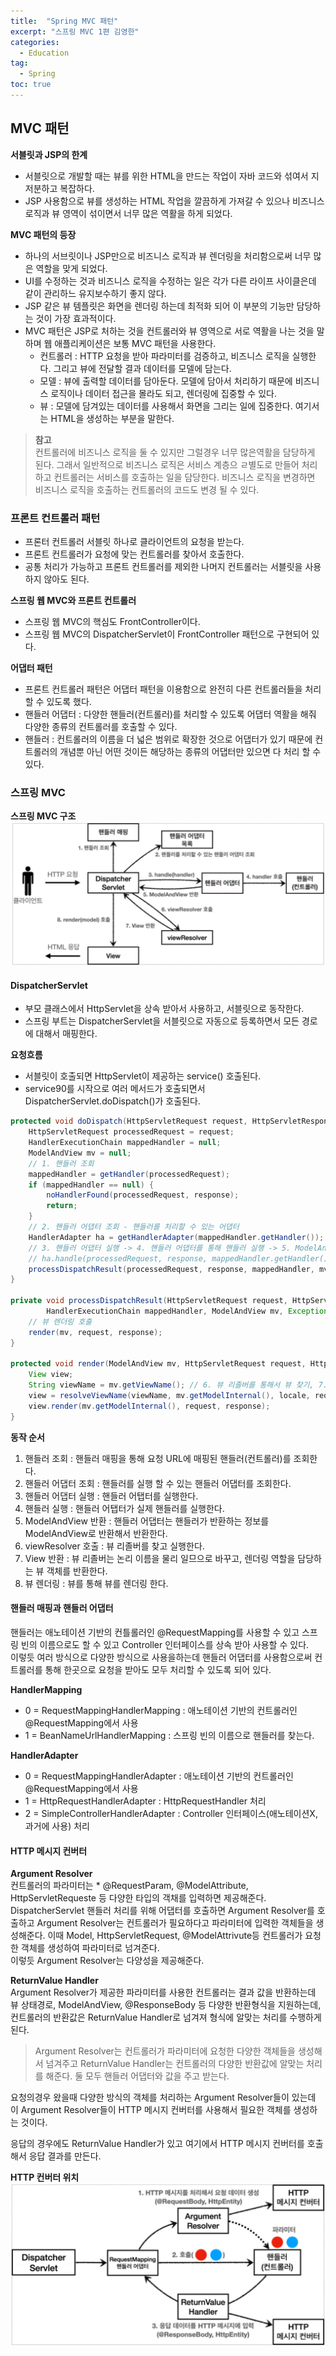 ```yaml
---
title:  "Spring MVC 패턴"
excerpt: "스프링 MVC 1편 김영한"
categories:
  - Education
tag:
  - Spring
toc: true
---
```


## MVC 패턴

**서블릿과 JSP의 한계**
- 서블릿으로 개발할 때는 뷰를 위한 HTML을 만드는 작업이 자바 코드와 섞여서 지저분하고 복잡하다.
- JSP 사용함으로 뷰를 생성하는 HTML 작업을 깔끔하게 가져갈 수 있으나 비즈니스 로직과 뷰 영역이 섞이면서 너무 많은 역활을 하게 되었다.

**MVC 패턴의 등장**
- 하나의 서브릿이나 JSP만으로 비즈니스 로직과 뷰 렌더링을 처리함으로써 너무 많은 역할을 맞게 되었다.
- UI를 수정하는 것과 비즈니스 로직을 수정하는 일은 각가 다른 라이프 사이클은데 같이 관리하느 유지보수하기 좋지 않다.
- JSP 같은 뷰 템플릿은 화면을 렌더링 하는데 최적화 되어 이 부분의 기능만 담당하는 것이 가장 효과적이다.
- MVC 패턴은 JSP로 처하는 것을  컨트롤러와 뷰 영역으로 서로 역활을 나는 것을 말하며 웹 애플리케이션은 보통 MVC 패턴을 사용한다.
  * 컨트롤러 : HTTP 요청을 받아 파라미터를 검증하고, 비즈니스 로직을 실행한다. 그리고 뷰에 전달할 결과 데이터를 모델에 담는다.
  * 모델 : 뷰에 출력할 데이터를 담아둔다. 모델에 담아서 처리하기 때문에 비즈니스 로직이나 데이터 접근을 몰라도 되고, 렌더링에 집중할 수 있다.
  * 뷰 : 모델에 담겨있는 데이터를 사용해서 화면을 그리는 일에 집중한다. 여기서는 HTML을 생성하는 부분을 말한다.


>__참고__  
>컨트롤러에 비즈니스 로직을 둘 수 있지만 그럴경우 너무 많은역활을 담당하게 된다. 
>그래서 일반적으로 비즈니스 로직은 서비스 계층으 ㄹ별도로 만들어 처리하고 컨트롤러는 서비스를 호출하는 일을 담당한다. 
>비즈니스 로직을 변경하면 비즈니스 로직을 호출하는 컨트롤러의 코드도 변경 될 수 있다.


### 프론트 컨트롤러 패턴
- 프론터 컨트롤러 서블릿 하나로 클라이언트의 요청을 받는다.
- 프론트 컨트롤러가 요청에 맞는 컨트롤러를 찾아서 호출한다.
- 공통 처리가 가능하고 프론트 컨트롤러를 제외한 나머지 컨트롤러는 서블릿을 사용하지 않아도 된다.

**스프링 웹 MVC와 프론트 컨트롤러**
- 스프링 웹 MVC의 핵심도 FrontController이다.
- 스프링 웹 MVC의 DispatcherServlet이 FrontController 패턴으로 구현되어 있다.

**어댑터 패턴**
- 프론트 컨트롤러 패턴은 어댑터 패턴을 이용함으로 완전히 다른 컨트롤러들을 처리할 수 있도록 했다.
- 핸들러 어댑터 : 다양한 핸들러(컨트롤러)를 처리할 수 있도록 어댑터 역활을 해줘 다양한 종류의 컨트롤러를 호출할 수 있다.
- 핸들러 : 컨트롤러의 이름을 더 넓은 범위로 확장한 것으로 어댑터가 있기 때문에 컨트롤러의 개념뿐 아닌 어떤 것이든 해당하는 종류의 어댑터만 있으면 다 처리 할 수 있다.


### 스프링 MVC

**스프링 MVC 구조**
![SpringMVC](/assets/images/SpringMVC.GIF)


#### DispatcherServlet
- 부모 클래스에서 HttpServlet을 상속 받아서 사용하고, 서블릿으로 동작한다.
- 스프링 부트는 DispatcherServlet을 서블릿으로 자동으로 등록하면서 모든 경로에 대해서 매핑한다.

**요청흐름**
- 서블릿이 호출되면 HttpServlet이 제공하는 service() 호출된다.
- service90를 시작으로 여러 메서드가 호출되면서 DispatcherServlet.doDispatch()가 호출된다.

``` java
protected void doDispatch(HttpServletRequest request, HttpServletResponse response) throws Exception {
	HttpServletRequest processedRequest = request;
	HandlerExecutionChain mappedHandler = null;
	ModelAndView mv = null;
	// 1. 핸들러 조회
	mappedHandler = getHandler(processedRequest);
	if (mappedHandler == null) {
		noHandlerFound(processedRequest, response);
		return;
	}
	// 2. 핸들러 어댑터 조회 - 핸들러를 처리할 수 있는 어댑터
	HandlerAdapter ha = getHandlerAdapter(mappedHandler.getHandler());
	// 3. 핸들러 어댑터 실행 -> 4. 핸들러 어댑터를 통해 핸들러 실행 -> 5. ModelAndView 반환 mv =
	// ha.handle(processedRequest, response, mappedHandler.getHandler());
	processDispatchResult(processedRequest, response, mappedHandler, mv, dispatchException);
}

private void processDispatchResult(HttpServletRequest request, HttpServletResponse response,
		HandlerExecutionChain mappedHandler, ModelAndView mv, Exception exception) throws Exception {
	// 뷰 렌더링 호출
	render(mv, request, response);
}

protected void render(ModelAndView mv, HttpServletRequest request, HttpServletResponse response) throws Exception {
	View view;
	String viewName = mv.getViewName(); // 6. 뷰 리졸버를 통해서 뷰 찾기, 7. View 반환
	view = resolveViewName(viewName, mv.getModelInternal(), locale, request); // 8. 뷰 렌더링
	view.render(mv.getModelInternal(), request, response);
}
```

**동작 순서**
1. 핸들러 조회 : 핸들러 매핑을 통해 요청 URL에 매핑된 핸들러(컨트롤러)를 조회한다.
1. 핸들러 어댑터 조회 : 핸들러를 실행 할 수 있는 핸들러 어댑터를 조회한다.
1. 핸들러 어댑터 실행 : 핸들러 어탭터를 실행한다.
1. 핸들러 실행 : 핸들러 어탭터가 실제 핸들러를 실행한다.
1. ModelAndView 반환 : 핸들러 어댑터는 핸들러가 반환하는 정보를 ModelAndView로 반환해서 반환한다.
1. viewResolver 호출 : 뷰 리졸버를 찾고 실행한다.
1. View 반환 : 뷰 리졸버는 논리 이름을 물리 일므으로 바꾸고, 렌더링 역할을 담당하는 뷰 객체를 반환한다.
1. 뷰 렌더링 : 뷰를 통해 뷰를 렌더링 한다.

#### 핸들러 매핑과 핸들러 어댑터
핸들러는 애노테이션 기반의 컨틀롤러인 @RequestMapping를 사용할 수 있고 스프링 빈의 이름으로도 할 수 있고 Controller 인터페이스를  상속 받아 사용할 수 있다.  
이렇듯 여러 방식으로 다양한 방식으로 사용을하는데 핸들러 어댑터를 사용함으로써 컨트롤러를 통해 한곳으로 요청을 받아도 모두 처리할 수 있도록 되어 있다.  

**HandlerMapping**
- 0 = RequestMappingHandlerMapping   : 애노테이션 기반의 컨트롤러인 @RequestMapping에서 사용
- 1 = BeanNameUrlHandlerMapping      : 스프링 빈의 이름으로 핸들러를 찾는다.

**HandlerAdapter**
- 0 = RequestMappingHandlerAdapter   : 애노테이션 기반의 컨트롤러인 @RequestMapping에서 사용
- 1 = HttpRequestHandlerAdapter      : HttpRequestHandler 처리
- 2 = SimpleControllerHandlerAdapter : Controller 인터페이스(애노테이션X, 과거에 사용) 처리


#### HTTP 메시지 컨버터

**Argument Resolver**  
컨트롤러의 파라미터는 * @RequestParam, @ModelAttribute, HttpServletRequeste 등 다양한 타입의 객채를 입력하면 제공해준다.  
DispatcherServlet 핸들러 처리를 위해 어댑터를 호출하면 Argument Resolver를 호출하고 Argument Resolver는 컨트롤러가 필요하다고 파라미터에 입력한 객체들을 생성해준다. 이때 Model, HttpServletRequest, @ModelAttrivute등 컨트롤러가 요청한 객체를 생성하여 파라미터로 넘겨준다.  
이렇듯 Argument Resolver는 다양성을 제공해준다.

**ReturnValue Handler**  
Argument Resolver가 제공한 파라미터를 사용한 컨트롤러는 결과 값을 반환하는데 뷰 상태경로, ModelAndView, @ResponseBody 등 다양한 반환형식을 지원하는데, 컨트롤러의 반환값은 ReturnValue Handler로 넘겨져 형식에 알맞는 처리를 수행하게 된다.

>Argument Resolver는 컨트롤러가 파라미터에 요청한 다양한 객체들을 생성해서 넘겨주고 ReturnValue Handler는 컨트롤러의 다양한 반환값에 알맞는 처리를 해준다. 둘 모두 핸들러 어댑터와 값을 주고 받는다.
  
요청의경우 왔을때 다양한 방식의 객체를 처리하는 Argument Resolver들이 있는데 이 Argument Resolver들이 HTTP 메시지 컨버터를 사용해서 필요한 객체를 생성하는 것이다.  
  
응답의 경우에도 ReturnValue Handler가 있고 여기에서 HTTP 메시지 컨버터를 호출해서 응답 결과를 만든다.

**HTTP 컨버터 위치**
![HTTPConverter](/assets/images/HTTPConverter.GIF)
